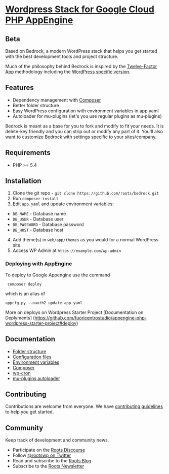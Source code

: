 # [Wordpress Stack for Google Cloud PHP AppEngine](https://cloud.google.com/)
## Beta

Based on Bedrock, a modern WordPress stack that helps you get started with the best development tools and project structure.

Much of the philosophy behind Bedrock is inspired by the [Twelve-Factor App](http://12factor.net/) methodology including the [WordPress specific version](https://roots.io/twelve-factor-wordpress/).

## Features

* Dependency management with [Composer](http://getcomposer.org)
* Better folder structure
* Easy WordPress configuration with environment variables in app.yaml 
* Autoloader for mu-plugins (let's you use regular plugins as mu-plugins)

Bedrock is meant as a base for you to fork and modify to fit your needs. It is delete-key friendly and you can strip out or modify any part of it. You'll also want to customize Bedrock with settings specific to your sites/company.

## Requirements

* PHP >= 5.4

## Installation

1. Clone the git repo - `git clone https://github.com/roots/bedrock.git`
2. Run `composer install`
2. Edit `app.yaml` and update environment variables:
  * `DB_NAME` - Database name
  * `DB_USER` - Database user
  * `DB_PASSWORD` - Database password
  * `DB_HOST` - Database host
4. Add theme(s) in `web/app/themes` as you would for a normal WordPress site.
5. Access WP Admin at `https://example.com/wp-admin`

### Deploying with AppEngine

To deploy to Google Appengine use the command 

``` composer deploy``` 

which is an alias of 

```appcfg.py --oauth2 update app.yaml```

More on deploys on Wordpress Starter Project [Documentation on Deplyments] (https://github.com/fuoricentrostudio/appengine-php-wordpress-starter-project#deploy)

## Documentation

* [Folder structure](https://github.com/roots/bedrock/wiki/Folder-structure)
* [Configuration files](https://github.com/roots/bedrock/wiki/Configuration-files)
* [Environment variables](https://github.com/roots/bedrock/wiki/Environment-variables)
* [Composer](https://github.com/roots/bedrock/wiki/Composer)
* [wp-cron](https://github.com/roots/bedrock/wiki/wp-cron)
* [mu-plugins autoloader](https://github.com/roots/bedrock/wiki/mu-plugins-autoloader)

## Contributing

Contributions are welcome from everyone. We have [contributing guidelines](CONTRIBUTING.md) to help you get started.

## Community

Keep track of development and community news.

* Participate on the [Roots Discourse](https://discourse.roots.io/)
* Follow [@rootswp on Twitter](https://twitter.com/rootswp)
* Read and subscribe to the [Roots Blog](https://roots.io/blog/)
* Subscribe to the [Roots Newsletter](https://roots.io/subscribe/)
